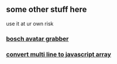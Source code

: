 ## some other stuff here

use it at  ur own risk

### [bosch avatar grabber](https://jackblk.github.io/other/ba.htm)
### [convert multi line to javascript array](https://jackblk.github.io/other/cvt2js.htm)
